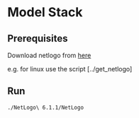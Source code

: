 # Model Stack

## Prerequisites

Download netlogo from [here](https://ccl.northwestern.edu/netlogo/6.1.1/)

e.g. for linux use the script [../get_netlogo]

## Run

```
./NetLogo\ 6.1.1/NetLogo
```
